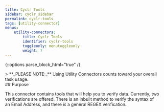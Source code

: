```yaml
---
title: Cyclr Tools
sidebar: cyclr_sidebar
permalink: cyclr-tools
tags: [utility-connector]
menus:
    utility-connectors:
        title: Cyclr Tools
        identifier: cyclr-tools
        toggleonly: menutoggleonly
        weight: 7
---
```

{::options parse_block_html="true" /}
<section class="card">
> **_PLEASE NOTE:_** Using Utility Connectors counts toward your overall task usage.


</section>
<section class="card">
## Purpose

This connector contains tools that will help you to verify data.  Currently, two verifications are offered.  There is an inbuilt method to verify the syntax of an Email Address, and there is a general REGEX verification.


</section>
